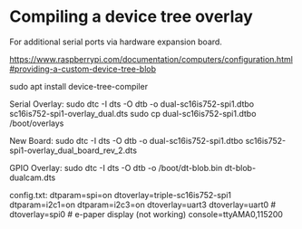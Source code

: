 
Compiling a device tree overlay
===

For additional serial ports via hardware expansion board.

https://www.raspberrypi.com/documentation/computers/configuration.html#providing-a-custom-device-tree-blob

sudo apt install device-tree-compiler

Serial Overlay:
sudo dtc -I dts -O dtb -o dual-sc16is752-spi1.dtbo sc16is752-spi1-overlay_dual.dts
sudo cp dual-sc16is752-spi1.dtbo /boot/overlays

New Board:
sudo dtc -I dts -O dtb -o dual-sc16is752-spi1.dtbo sc16is752-spi1-overlay_dual_board_rev_2.dts


GPIO Overlay:
sudo dtc -I dts -O dtb -o /boot/dt-blob.bin dt-blob-dualcam.dts


config.txt:
dtparam=spi=on
dtoverlay=triple-sc16is752-spi1
dtparam=i2c1=on
dtparam=i2c3=on
dtoverlay=uart3
dtoverlay=uart0 #
dtoverlay=spi0 # e-paper display (not working)
console=ttyAMA0,115200
